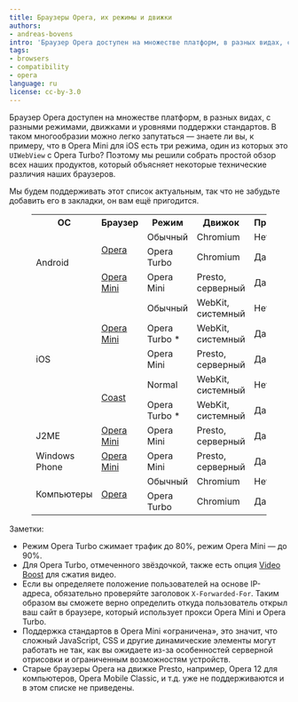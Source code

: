 ```yaml
---
title: Браузеры Opera, их режимы и движки
authors:
- andreas-bovens
intro: 'Браузер Opera доступен на множестве платформ, в разных видах, с разными режимами, движками и уровнями поддержки стандартов. И поскольку в таком многообразии можно легко запутаться, мы решили собрать простой обзор всех наших продуктов, который объясняет некоторые технические различия наших браузеров.'
tags:
- browsers
- compatibility
- opera
language: ru
license: cc-by-3.0
---
```


Браузер Opera доступен на множестве платформ, в разных видах, с разными режимами, движками и уровнями поддержки стандартов. В таком многообразии можно легко запутаться — знаете ли вы, к примеру, что в Opera Mini для iOS есть три режима, один из которых это `UIWebView` с Opera Turbo? Поэтому мы решили собрать простой обзор всех наших продуктов, который объясняет некоторые технические различия наших браузеров.

Мы будем поддерживать этот список актуальным, так что не забудьте добавить его в закладки, он вам ещё пригодится.

<figure block="figure">

<table>
<tr>
	<th>ОС</th>
	<th>Браузер</th>
	<th>Режим</th>
	<th>Движок</th>
	<th>Прокси</th>
	<th>Стандарты</th>
</tr>
<tr>
	<td rowspan="3">Android</td>
	<td rowspan="2"><a href="https://play.google.com/store/apps/details?id=com.opera.browser">Opera</a></td>
	<td>Обычный</td>
	<td>Chromium</td>
	<td>Нет</td>
	<td>Все</td>
</tr>
<tr>
	<td>Opera Turbo</td>
	<td>Chromium</td>
	<td>Да</td>
	<td>Все</td>
</tr>
<tr>
	<td><a href="https://play.google.com/store/apps/details?id=com.opera.mini.native">Opera Mini</a></td>
	<td>Opera Mini</td>
	<td>Presto, серверный</td>
	<td>Да</td>
	<td>Ограничены</td>
</tr>
<tr>
	<td rowspan="5">iOS</td>
	<td rowspan="3"><a href="https://itunes.apple.com/app/id363729560">Opera Mini</a></td>
	<td>Обычный</td>
	<td>WebKit, системный</td>
	<td>Нет</td>
	<td>Все</td>
</tr>
<tr>
	<td>Opera Turbo *</td>
	<td>WebKit, системный</td>
	<td>Да</td>
	<td>Все</td>
</tr>
<tr>
	<td>Opera Mini</td>
	<td>Presto, серверный</td>
	<td>Да</td>
	<td>Ограничены</td>
</tr>
<tr>
	<td rowspan="2"><a href="https://itunes.apple.com/app/id674024845">Coast</a></td>
	<td>Normal</td>
	<td>WebKit, системный</td>
	<td>Нет</td>
	<td>Все</td>
</tr>
<tr>
	<td>Opera Turbo *</td>
	<td>WebKit, системный</td>
	<td>Да</td>
	<td>Все</td>
</tr>
<tr>
	<td>J2ME</td>
	<td><a href="https://www.opera.com/mobile/mini/other">Opera Mini</a></td>
	<td>Opera Mini</td>
	<td>Presto, серверный</td>
	<td>Да</td>
	<td>Ограничены</td>
</tr>
<tr>
	<td>Windows Phone</td>
	<td><a href="http://www.windowsphone.com/en-us/store/app/opera-mini-beta/b3bf000a-e004-4ecb-a8fb-9fc817cdab90">Opera Mini</a></td>
	<td>Opera Mini</td>
	<td>Presto, серверный</td>
	<td>Да</td>
	<td>Ограничены</td>
</tr>
<tr>
	<td rowspan="2">Компьютеры</td>
	<td rowspan="2"><a href="https://www.opera.com/computer">Opera</a></td>
	<td>Обычный</td>
	<td>Chromium</td>
	<td>Нет</td>
	<td>Все</td>
</tr>
<tr>
	<td>Opera Turbo</td>
	<td>Chromium</td>
	<td>Да</td>
	<td>Все</td>
</tr>
</table>

</figure>

Заметки:

- Режим Opera Turbo сжимает трафик до 80%, режим Opera Mini — до 90%.
- Для Opera Turbo, отмеченного звёздочкой, также есть опция [Video Boost](https://www.opera.com/blogs/mobile/2014/11/new-opera-mini-for-iphone-ipad-less-buffering-free-download-appstore/) для сжатия видео.
- Если вы определяете положение пользователей на основе IP-адреса, обязательно проверяйте заголовок `X-Forwarded-For`. Таким образом вы сможете верно определить откуда пользователь открыл ваш сайт в браузере, который использует прокси Opera Mini и Opera Turbo.
- Поддержка стандартов в Opera Mini «ограничена», это значит, что сложный JavaScript, CSS и другие динамические элементы могут работать не так, как вы ожидаете из-за особенностей серверной отрисовки и ограниченным возможностям устройств.
- Старые браузеры Opera на движке Presto, например, Opera 12 для компьютеров, Opera Mobile Classic, и т.д. уже не поддерживаются и в этом списке не приведены.
